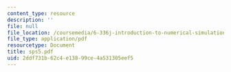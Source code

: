 ```yaml
---
content_type: resource
description: ''
file: null
file_location: /coursemedia/6-336j-introduction-to-numerical-simulation-sma-5211-fall-2003/2ddf731b62c4e13899ce4a531305eef5_sps5.pdf
file_type: application/pdf
resourcetype: Document
title: sps5.pdf
uid: 2ddf731b-62c4-e138-99ce-4a531305eef5
---
```

